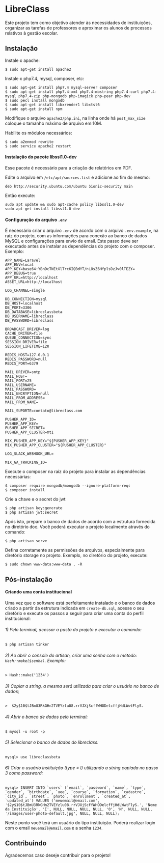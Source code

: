# LibreClass

Este projeto tem como objetivo atender às necessidades de instituições, organizar as tarefas de professores e aproximar os alunos de processos relativos à gestão escolar.

## Instalação

Instale o apache:

    $ sudo apt-get install apache2

Instale o php7.4, mysql, composer, etc:

    $ sudo apt-get install php7.4 mysql-server composer
    $ sudo apt-get install php7.4-xml php7.4-mbstring php7.4-curl php7.4-mysql php7.4-zip php-mongodb php-imagick php-pear php-dev
    $ sudo pecl install mongodb
    $ sudo apt-get install libxrender1 libxtst6
    $ sudo apt-get install npm

Modifique o arquivo `apache2/php.ini`, na linha onde há `post_max_size` coloque o tamanho máximo de arquivo em 10M.

Habilite os módulos necessários:

    $ sudo a2enmod rewrite
    $ sudo service apache2 restart

#### Instalação do pacote libssl1.0-dev

Esse pacote é necessário para a criação de relatórios em PDF.

Edite o arquivo em `/etc/apt/sources.list` e adicione ao fim do mesmo:

    deb http://security.ubuntu.com/ubuntu bionic-security main

Então execute:

    sudo apt update && sudo apt-cache policy libssl1.0-dev
    sudo apt-get install libssl1.0-dev

#### Configuração do arquivo `.env`

É necessário criar o arquivo `.env` de acordo com o arquivo `.env.example`, na raiz do projeto, com as informações para conexão ao banco de dados MySQL e configurações para envio de email. Este passo deve ser executado antes de instalar as dependências do projeto com o composer. Exemplo:

    APP_NAME=Laravel
    APP_ENV=local
    APP_KEY=base64:YBnDcTNEtXlTrc6IQBdYT/nL8sZ6HfplsDzJv0lTEZY=
    APP_DEBUG=true
    APP_URL=http://localhost
    ASSET_URL=http://localhost

    LOG_CHANNEL=single

    DB_CONNECTION=mysql
    DB_HOST=localhost
    DB_PORT=3306
    DB_DATABASE=libreclassbeta
    DB_USERNAME=libreclass
    DB_PASSWORD=libreclass

    BROADCAST_DRIVER=log
    CACHE_DRIVER=file
    QUEUE_CONNECTION=sync
    SESSION_DRIVER=file
    SESSION_LIFETIME=120

    REDIS_HOST=127.0.0.1
    REDIS_PASSWORD=null
    REDIS_PORT=6379

    MAIL_DRIVER=smtp
    MAIL_HOST=
    MAIL_PORT=25
    MAIL_USERNAME=
    MAIL_PASSWORD=
    MAIL_ENCRYPTION=null
    MAIL_FROM_ADDRESS=
    MAIL_FROM_NAME=

    MAIL_SUPORTE=contato@libreclass.com

    PUSHER_APP_ID=
    PUSHER_APP_KEY=
    PUSHER_APP_SECRET=
    PUSHER_APP_CLUSTER=mt1

    MIX_PUSHER_APP_KEY="${PUSHER_APP_KEY}"
    MIX_PUSHER_APP_CLUSTER="${PUSHER_APP_CLUSTER}"

    LOG_SLACK_WEBHOOK_URL=

    MIX_GA_TRACKING_ID=

Execute o composer na raiz do projeto para instalar as dependências necessárias:

    $ composer require mongodb/mongodb --ignore-platform-reqs
    $ composer install

Crie a chave e o secret do jwt

    $ php artisan key:generate
    $ php artisan jwt:secret

Após isto, prepare o banco de dados de acordo com a estrutura fornecida no diretório doc. Você poderá executar o projeto localmente através do comando:

    $ php artisan serve

Defina corretamente as permissões de arquivos, especialmente para diretório storage no projeto. Exemplo, no diretório do projeto, execute:

    $ sudo chown www-data:www-data . -R

## Pós-instalação

#### Criando uma conta institucional

Uma vez que o software está perfeitamente instalado e o banco de dados criado a partir da estrutura indicada em `create-db.sql`, acesse o seu diretório e execute os passos a seguir para criar uma conta do perfil institucional:

###### 1) Pelo terminal, acessar a pasta do projeto e executar o comando:

    $ php artisan tinker

###### 2) Ao abrir o console do artisan, criar uma senha com o método: `Hash::make($senha)`. Exemplo:

    > Hash::make('1234')

###### 3) Copiar a string, a mesma será utilizada para criar o usuário no banco de dados;

    >  $2y$10$tJBmU3RkGHn2TVEYzlu08.rrVJXjScffWHODelcffjHdLWwtFlyS.

###### 4) Abrir o banco de dados pelo terminal:

    $ mysql -u root -p

###### 5) Selecionar o banco de dados do libreclass:

    mysql> use libreclassbeta

###### 6) Criar o usuário instituição (type = I) utilizando a string copiada no passo 3 como password:

    mysql> INSERT INTO `users` (`email`, `password`, `name`, `type`, `gender`, `birthdate`, `uee`, `course`, `formation`, `cadastre`, `city_id`, `street`, `photo`, `enrollment`, `created_at`, `updated_at`) VALUES ('meuemail@email.com', '$2y$10$tJBmU3RkGHn2TVEYzlu08.rrVJXjScffWHODelcffjHdLWwtFlyS.', 'Nome da Instituição', 'I', NULL, NULL, NULL, NULL, '0', 'N', NULL, NULL, '/images/user-photo-default.jpg', NULL, NULL, NULL);

Neste ponto você terá um usuário do tipo instituição. Poderá realizar login com o email `meuemail@email.com` e a senha `1234`.

## Contribuindo

Agradecemos caso deseje contribuir para o projeto!
